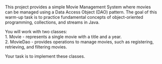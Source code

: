 This project provides a simple Movie Management System where movies can be managed using
a Data Access Object (DAO) pattern. 
The goal of this warm-up task is to practice fundamental concepts of object-oriented programming, collections, and streams in Java.  
  
You will work with two classes:  
    1. Movie  - represents a single movie with a title and a year.  
    2. MovieDao  - provides operations to manage movies, such as registering, retrieving, and filtering movies.  
    
Your task is to implement these classes.